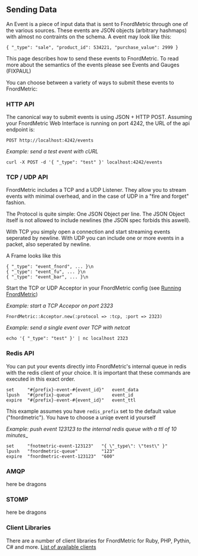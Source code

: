 Sending Data
------------

An Event is a piece of input data that is sent to FnordMetric through one of the various
sources. These events are JSON objects (arbitrary hashmaps) with almost no contraints on
the schema. A event may look like this:

    { "_type": "sale", "product_id": 534221, "purchase_value": 2999 }


This page describes how to send these events to FnordMetric. To read more
about the semantics of the events please see Events and Gauges (FIXPAUL)

You can choose between a variety of ways to submit these events to FnordMetric:

### HTTP API

The canonical way to submit events is using JSON + HTTP POST. Assuming your
FnordMetric Web Interface is running on port 4242, the URL of the api endpoint
is:

    POST http://localhost:4242/events

_Example: send a test event with cURL_

    curl -X POST -d '{ "_type": "test" }' localhost:4242/events


### TCP / UDP API

FnordMetric includes a TCP and a UDP Listener. They allow you to stream events
with minimal overhead, and in the case of UDP in a "fire and forget" fashion.

The Protocol is quite simple: One JSON Object per line. The JSON Object itself
is not allowed to include newlines (the JSON spec forbids this aswell).

With TCP you simply open a connection and start streaming events seperated by
newline. With UDP you can include one or more events in a packet, also seperated
by newline.

A Frame looks like this

    { "_type": "event_fnord", ... }\n
    { "_type": "event_fu", ... }\n
    { "_type": "event_bar", ... }\n

Start the TCP or UDP Acceptor in your FnordMetric config (see [Running FnordMetric](/documentation/classic_running_fm))

_Example: start a TCP Accepor on port 2323_

    FnordMetric::Acceptor.new(:protocol => :tcp, :port => 2323)

_Example: send a single event over TCP with netcat_

    echo '{ "_type": "test" }' | nc localhost 2323


### Redis API

You can put your events directly into FnordMetric's internal queue in redis
with the redis client of your choice. It is important that these commands
are executed in this exact order. 

    set     "#{prefix}-event-#{event_id}"   event_data
    lpush   "#{prefix}-queue"               event_id
    expire  "#{prefix}-event-#{event_id}"   event_ttl

This example assumes you have `redis_prefix` set to the default value 
("fnordmetric"). You have to choose a uniqe event id yourself

_Example: push event 123123 to the internal redis queue with a ttl of 10 minutes__

    set     "fnotmetric-event-123123"   "{ \"_type\": \"test\" }"
    lpush   "fnordmetric-queue"         "123"
    expire  "fnordmetric-event-123123"  "600"



### AMQP

here be dragons


### STOMP

here be dragons


### Client Libraries

There are a number of client libraries for FnordMetric for Ruby, PHP, Pythin, C# and
more. [List of available clients](/documentation/classic_examples)

